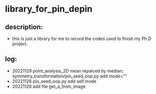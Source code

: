 # library_for_pin_depin
## description:
- this is just a library for me to record the codes used to finish my Ph.D project.

## log:
- 20221129 point_analysis_2D mean repalced by median; symmetry_transformation/pin_seed_oop.py add mode=""
- 20221128 pin_seed_oop.py add self.mode
- 20221128 add file get_a_from_image
